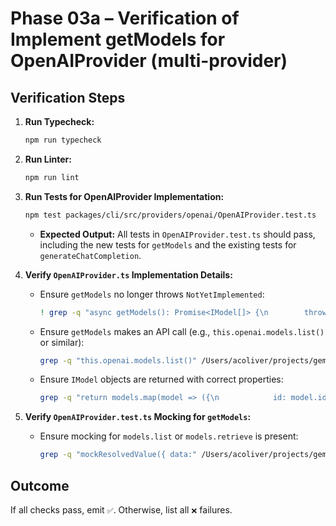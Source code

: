 # Phase 03a – Verification of Implement getModels for OpenAIProvider (multi-provider)

## Verification Steps

1.  **Run Typecheck:**
    ```bash
    npm run typecheck
    ```
2.  **Run Linter:**
    ```bash
    npm run lint
    ```
3.  **Run Tests for OpenAIProvider Implementation:**

    ```bash
    npm test packages/cli/src/providers/openai/OpenAIProvider.test.ts
    ```
    - **Expected Output:** All tests in `OpenAIProvider.test.ts` should pass, including the new tests for `getModels` and the existing tests for `generateChatCompletion`.

4.  **Verify `OpenAIProvider.ts` Implementation Details:**
    - Ensure `getModels` no longer throws `NotYetImplemented`:
      ```bash
      ! grep -q "async getModels(): Promise<IModel[]> {\n        throw new Error('NotYetImplemented');" /Users/acoliver/projects/gemini-code/gemini-cli/packages/cli/src/providers/openai/OpenAIProvider.ts
      ```
    - Ensure `getModels` makes an API call (e.g., `this.openai.models.list()` or similar):
      ```bash
      grep -q "this.openai.models.list()" /Users/acoliver/projects/gemini-code/gemini-cli/packages/cli/src/providers/openai/OpenAIProvider.ts || grep -q "this.openai.models.retrieve" /Users/acoliver/projects/gemini-code/gemini-cli/packages/cli/src/providers/openai/OpenAIProvider.ts
      ```
    - Ensure `IModel` objects are returned with correct properties:
      ```bash
      grep -q "return models.map(model => ({\n            id: model.id,\n            name: model.id,\n            provider: 'openai',\n            supportedToolFormats: ['openai']\n        }));" /Users/acoliver/projects/gemini-code/gemini-cli/packages/cli/src/providers/openai/OpenAIProvider.ts
      ```
5.  **Verify `OpenAIProvider.test.ts` Mocking for `getModels`:**
    - Ensure mocking for `models.list` or `models.retrieve` is present:
      ```bash
      grep -q "mockResolvedValue({ data:" /Users/acoliver/projects/gemini-code/gemini-cli/packages/cli/src/providers/openai/OpenAIProvider.test.ts
      ```

## Outcome

If all checks pass, emit `✅`. Otherwise, list all `❌` failures.
